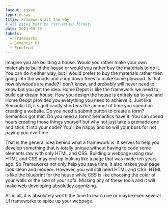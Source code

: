 ```yaml
---
layout: essay
type: essay
title: Framework all the way
# All dates must be YYYY-MM-DD format!
date: 2021-09-30
labels:
  - Frameworks
  - Semantic UI
  - Frontend
---
```


Imagine you are building a house. Would you rather make your own materials to build the house or would you rather buy the materials to do it. You can do it either way, but I would prefer to buy the materials rather then going into the woods and chop down trees to make some plywood. Is that how plywoods are made? I don't know, and probably will never need to know but you get the idea. Home Depot is like the framework we need to build our dream house. How you design the house is entirely up to you and Home Deopt provides you everything you need to achieve it. Just like Semantic UI, it significantly shortens the amount of time you spend on creating a website. Do you need a submit button to create a form? Semantics got that. Do you need a form? Semantics have it. You can spend hours creating those things yourself but why not just take a premade one and stick it into your code? You'll be happy and so will your boss for not paying you overtime.

That is the general idea behind what a framework is. It serves to help you develop something that is totally unique without having to code some elements raw with only HTML and CSS. Building a webpage using raw HTML and CSS may end up looking like a page that was made ten years ago. So Frameworks not only help you save time, it also makes your page look clean and modern. However, you will still need HTML and CSS. HTML is like the blueprint for the house while CSS is like choosing the color of your walls or the size of your sofa. Missing any of these tools and it will make web developing absolutley agonizing.

All in all, it is absolutely worth the time to learn one or maybe even several UI frameworks to spice up your webpage. 